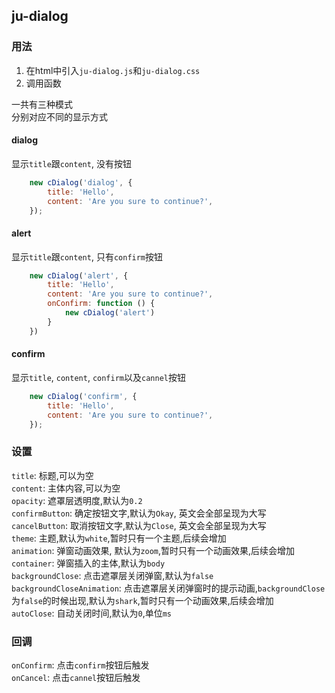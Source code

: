 ## ju-dialog
### 用法 ###
1. 在html中引入`ju-dialog.js`和`ju-dialog.css`  
2. 调用函数

一共有三种模式  
分别对应不同的显示方式  

#### dialog
显示`title`跟`content`, 没有按钮  
```javascript
    new cDialog('dialog', {
        title: 'Hello',
        content: 'Are you sure to continue?',
    });
```

#### alert
显示`title`跟`content`, 只有`confirm`按钮  

```javascript
    new cDialog('alert', {
        title: 'Hello',
        content: 'Are you sure to continue?',
        onConfirm: function () {
            new cDialog('alert')
        }
    })
```

#### confirm
显示`title`, `content`, `confirm`以及`cannel`按钮  
```javascript
    new cDialog('confirm', {
        title: 'Hello',
        content: 'Are you sure to continue?',
    });
```


### 设置
`title`: 标题,可以为空  
`content`: 主体内容,可以为空  
`opacity`: 遮罩层透明度,默认为`0.2`  
`confirmButton`: 确定按钮文字,默认为`Okay`, 英文会全部呈现为大写  
`cancelButton`: 取消按钮文字,默认为`Close`, 英文会全部呈现为大写  
`theme`: 主题,默认为`white`,暂时只有一个主题,后续会增加  
`animation`: 弹窗动画效果, 默认为`zoom`,暂时只有一个动画效果,后续会增加  
`container`: 弹窗插入的主体,默认为`body`  
`backgroundClose`: 点击遮罩层关闭弹窗,默认为`false`  
`backgroundCloseAnimation`: 点击遮罩层关闭弹窗时的提示动画,`backgroundClose`为`false`的时候出现,默认为`shark`,暂时只有一个动画效果,后续会增加  
`autoClose`: 自动关闭时间,默认为`0`,单位`ms`  

### 回调
`onConfirm`: 点击`confirm`按钮后触发  
`onCancel`: 点击`cannel`按钮后触发  
